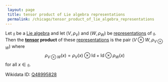```yaml
---
 layout: page
 title: tensor product of Lie algebra representations
 permalink: /chicago/tensor_product_of_lie_algebra_representations
---
```

Let $\mathfrak g$ be a [Lie algebra](https://mathgloss.github.io/MathGloss/chicago/Lie_algebra) and let $(V,\rho_V)$ and $(W,\rho_W)$ be [representations](https://mathgloss.github.io/MathGloss/chicago/Lie_algebra_representation) of $\mathfrak g$. Then the **[tensor](https://mathgloss.github.io/MathGloss/chicago/tensor_product) product** of these [representations](https://mathgloss.github.io/MathGloss/chicago/Lie_algebra_representation) is the pair $(V\otimes W, \rho_{V\otimes W})$ where $$\rho_{V\otimes W}(x) = \rho_V(x) \otimes \text{Id} + \text{Id}\otimes \rho_W(x)$$ for all $x \in \mathfrak g$. 

Wikidata ID: [Q48995828](https://www.wikidata.org/wiki/Q48995828)
